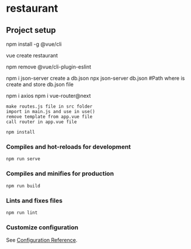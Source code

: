 # restaurant

## Project setup

npm install -g @vue/cli

vue create restaurant

npm remove @vue/cli-plugin-eslint

npm i json-server
	create a db.json
	npx json-server db.json #Path where is create and store db.json file 
	
npm i axios
npm i vue-router@next

	make routes.js file in src folder
	import in main.js and use in use()
	remove template from app.vue file 
	call router in app.vue file
```
npm install
```

### Compiles and hot-reloads for development
```
npm run serve
```

### Compiles and minifies for production
```
npm run build
```

### Lints and fixes files
```
npm run lint
```

### Customize configuration
See [Configuration Reference](https://cli.vuejs.org/config/).


